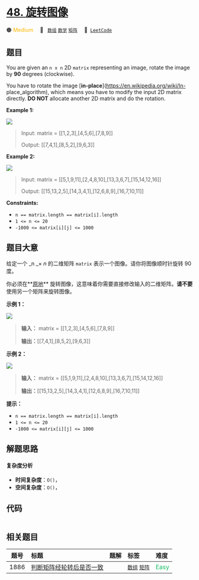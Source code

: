 # [48. 旋转图像](https://leetcode.com/problems/rotate-image)

🟠 <font color=#ffb800>Medium</font>&emsp; 🔖&ensp; [`数组`](/tag/array.md) [`数学`](/tag/math.md) [`矩阵`](/tag/matrix.md)&emsp; 🔗&ensp;[`LeetCode`](https://leetcode.com/problems/rotate-image)

## 题目

You are given an `n x n` 2D `matrix` representing an image, rotate the image
by **90** degrees (clockwise).

You have to rotate the image [**in-place**](https://en.wikipedia.org/wiki/In-
place_algorithm), which means you have to modify the input 2D matrix directly.
**DO NOT** allocate another 2D matrix and do the rotation.



**Example 1:**

![](https://assets.leetcode.com/uploads/2020/08/28/mat1.jpg)

> Input: matrix = [[1,2,3],[4,5,6],[7,8,9]]
> 
> Output: [[7,4,1],[8,5,2],[9,6,3]]

**Example 2:**

![](https://assets.leetcode.com/uploads/2020/08/28/mat2.jpg)

> Input: matrix = [[5,1,9,11],[2,4,8,10],[13,3,6,7],[15,14,12,16]]
> 
> Output: [[15,13,2,5],[14,3,4,1],[12,6,8,9],[16,7,10,11]]

**Constraints:**

  * `n == matrix.length == matrix[i].length`
  * `1 <= n <= 20`
  * `-1000 <= matrix[i][j] <= 1000`


## 题目大意

给定一个 _n  _× _n_ 的二维矩阵 `matrix` 表示一个图像。请你将图像顺时针旋转 90 度。

你必须在**[原地](https://baike.baidu.com/item/%E5%8E%9F%E5%9C%B0%E7%AE%97%E6%B3%95)**
旋转图像，这意味着你需要直接修改输入的二维矩阵。**请不要** 使用另一个矩阵来旋转图像。



**示例 1：**

![](https://assets.leetcode.com/uploads/2020/08/28/mat1.jpg)

> 
> 
> 
> 
> 
> **输入：** matrix = [[1,2,3],[4,5,6],[7,8,9]]
> 
> **输出：**[[7,4,1],[8,5,2],[9,6,3]]
> 
> 

**示例 2：**

![](https://assets.leetcode.com/uploads/2020/08/28/mat2.jpg)

> 
> 
> 
> 
> 
> **输入：** matrix = [[5,1,9,11],[2,4,8,10],[13,3,6,7],[15,14,12,16]]
> 
> **输出：**[[15,13,2,5],[14,3,4,1],[12,6,8,9],[16,7,10,11]]
> 
> 



**提示：**

  * `n == matrix.length == matrix[i].length`
  * `1 <= n <= 20`
  * `-1000 <= matrix[i][j] <= 1000`




## 解题思路

#### 复杂度分析

- **时间复杂度**：`O()`，
- **空间复杂度**：`O()`，

## 代码

```javascript

```

## 相关题目

<!-- prettier-ignore -->
| 题号 | 标题 | 题解 | 标签 | 难度 |
| :------: | :------ | :------: | :------ | :------ |
| 1886 | [判断矩阵经轮转后是否一致](https://leetcode.com/problems/determine-whether-matrix-can-be-obtained-by-rotation) |  |  [`数组`](/tag/array.md) [`矩阵`](/tag/matrix.md) | <font color=#15bd66>Easy</font> |